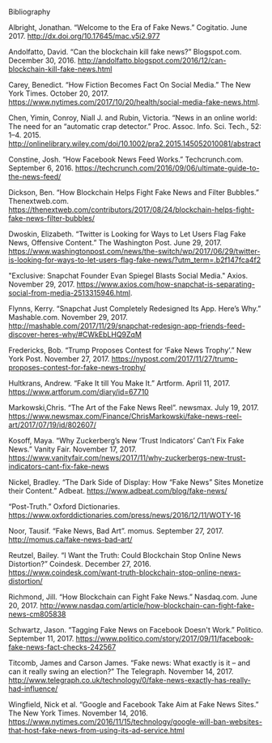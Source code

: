 Bibliography


Albright, Jonathan. “Welcome to the Era of Fake News.” Cogitatio. June 2017. http://dx.doi.org/10.17645/mac.v5i2.977

Andolfatto, David. “Can the blockchain kill fake news?” Blogspot.com. December 30, 2016. http://andolfatto.blogspot.com/2016/12/can-blockchain-kill-fake-news.html  

Carey, Benedict. “How Fiction Becomes Fact On Social Media.” The New York Times. October 20, 2017. https://www.nytimes.com/2017/10/20/health/social-media-fake-news.html.

Chen, Yimin, Conroy, Niall J. and Rubin, Victoria. “News in an online world: The need for an “automatic crap detector.” Proc. Assoc. Info. Sci. Tech., 52: 1–4. 2015. http://onlinelibrary.wiley.com/doi/10.1002/pra2.2015.145052010081/abstract

Constine, Josh. “How Facebook News Feed Works.” Techcrunch.com.  September 6, 2016. https://techcrunch.com/2016/09/06/ultimate-guide-to-the-news-feed/

Dickson, Ben. “How Blockchain Helps Fight Fake News and Filter Bubbles.” Thenextweb.com. https://thenextweb.com/contributors/2017/08/24/blockchain-helps-fight-fake-news-filter-bubbles/

Dwoskin, Elizabeth. “Twitter is Looking for Ways to Let Users Flag Fake News, Offensive Content.” The Washington Post. June 29, 2017. https://www.washingtonpost.com/news/the-switch/wp/2017/06/29/twitter-is-looking-for-ways-to-let-users-flag-fake-news/?utm_term=.b2f147fca4f2

"Exclusive: Snapchat Founder Evan Spiegel Blasts Social Media." Axios. November 29, 2017. https://www.axios.com/how-snapchat-is-separating-social-from-media-2513315946.html.

Flynns, Kerry. “Snapchat Just Completely Redesigned Its App. Here’s Why.” Mashable.com. November 29, 2017. http://mashable.com/2017/11/29/snapchat-redesign-app-friends-feed-discover-heres-why/#CWkEbLHQ9ZqM

Fredericks, Bob. “Trump Proposes Contest for ‘Fake News Trophy’.” New York Post. November 27, 2017. https://nypost.com/2017/11/27/trump-proposes-contest-for-fake-news-trophy/

Hultkrans, Andrew. “Fake It till You Make It.” Artform. April 11, 2017. https://www.artforum.com/diary/id=67710

Markowski,Chris. “The Art of the Fake News Reel”. newsmax. July 19, 2017. 
https://www.newsmax.com/Finance/ChrisMarkowski/fake-news-reel-art/2017/07/19/id/802607/   

Kosoff, Maya. “Why Zuckerberg’s New ‘Trust Indicators’ Can’t Fix Fake News.” Vanity Fair. November 17, 2017. https://www.vanityfair.com/news/2017/11/why-zuckerbergs-new-trust-indicators-cant-fix-fake-news

Nickel, Bradley. “The Dark Side of Display: How “Fake News” Sites Monetize their Content.” Adbeat. https://www.adbeat.com/blog/fake-news/ 

“Post-Truth.” Oxford Dictionaries. https://www.oxforddictionaries.com/press/news/2016/12/11/WOTY-16

Noor, Tausif. “Fake News, Bad Art”. momus. September 27, 2017. 
http://momus.ca/fake-news-bad-art/

Reutzel, Bailey. “I Want the Truth: Could Blockchain Stop Online News Distortion?” Coindesk. December 27, 2016. https://www.coindesk.com/want-truth-blockchain-stop-online-news-distortion/

Richmond, Jill. “How Blockchain can Fight Fake News.” Nasdaq.com. June 20, 2017.  http://www.nasdaq.com/article/how-blockchain-can-fight-fake-news-cm805838 

Schwartz, Jason. “Tagging Fake News on Facebook Doesn't Work.” Politico. September 11, 2017. https://www.politico.com/story/2017/09/11/facebook-fake-news-fact-checks-242567

Titcomb, James and Carson James. “Fake news: What exactly is it – and can it really swing an election?” The Telegraph. November 14, 2017. http://www.telegraph.co.uk/technology/0/fake-news-exactly-has-really-had-influence/ 

Wingfield, Nick et al. “Google and Facebook Take Aim at Fake News Sites.” The New York Times. November 14, 2016. https://www.nytimes.com/2016/11/15/technology/google-will-ban-websites-that-host-fake-news-from-using-its-ad-service.html 

